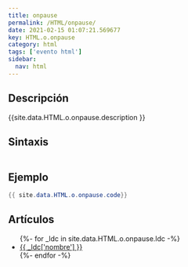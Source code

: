 ```yaml
---
title: onpause
permalink: /HTML/onpause/
date: 2021-02-15 01:07:21.569677
key: HTML.o.onpause
category: html
tags: ['evento html']
sidebar: 
  nav: html
---
```


## Descripción
{{site.data.HTML.o.onpause.description }}

## Sintaxis
~~~html
~~~

## Ejemplo
~~~java
{{ site.data.HTML.o.onpause.code}}
~~~

## Artículos
<ul>
{%- for _ldc in site.data.HTML.o.onpause.ldc -%}
   <li>
       <a href="{{_ldc['url'] }}">{{ _ldc['nombre'] }}</a>
   </li>
{%- endfor -%}
</ul>
